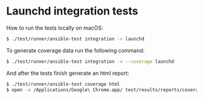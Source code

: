 # Launchd integration tests

How to run the tests locally on macOS:

```bash
$ ./test/runner/ansible-test integration -v launchd
```

To generate coverage data run the following command:

```bash
$ ./test/runner/ansible-test integration -v --coverage launchd
```

And after the tests finish generate an html report:

```bash
$ ./test/runner/ansible-test coverage html
$ open -a /Applications/Google\ Chrome.app/ test/results/reports/coverage/index.html
```
